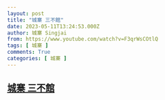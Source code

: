 ```yaml
---
layout: post
title: "城寨 三不館"
date: 2023-05-11T13:24:53.000Z
author: 城寨 Singjai
from: https://www.youtube.com/watch?v=F3qrWsCOtlQ
tags: [ 城寨 ]
comments: True
categories: [ 城寨 ]
---
```

<!--1683811493000-->
[城寨 三不館](https://www.youtube.com/watch?v=F3qrWsCOtlQ)
------

<div>

</div>
